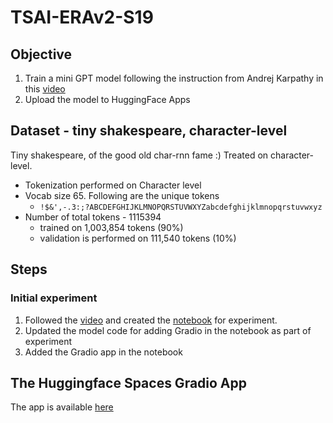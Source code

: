 # TSAI-ERAv2-S19
 
## Objective

1. Train a mini GPT model following the instruction from Andrej Karpathy in this [video](https://www.youtube.com/watch?v=kCc8FmEb1nY&t=2s)
2. Upload the model to HuggingFace Apps

## Dataset - tiny shakespeare, character-level
Tiny shakespeare, of the good old char-rnn fame :) Treated on character-level.

- Tokenization performed on Character level
- Vocab size 65. Following are the unique tokens
    - `!$&',-.3:;?ABCDEFGHIJKLMNOPQRSTUVWXYZabcdefghijklmnopqrstuvwxyz`
- Number of total tokens - 1115394
    - trained on 1,003,854 tokens (90%)
    - validation is performed on 111,540 tokens (10%)



## Steps

### Initial experiment

1. Followed the [video](https://www.youtube.com/watch?v=kCc8FmEb1nY&t=2s) and created the [notebook](https://github.com/Azreal18/TSAI-ERAv2-S19/blob/main/dev.ipynb) for experiment.
2. Updated the model code for adding Gradio in the notebook as part of experiment
3. Added the Gradio app in the notebook



## The Huggingface Spaces Gradio App

The app is available [here](https://huggingface.co/spaces/Azreal18/gpt_test)